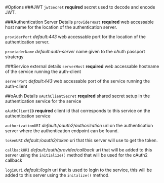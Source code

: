 
#Options
###JWT
`jwtSecret` __required__ secret used to decode and encode JWT.

###Authentication Server Details
`providerHost` __required__ web accessable host name for the location of the authentication server.

`providerPort` _default:443_ web accessable port for the location of the authentication server.

`proviaderName` _default:auth-server_ name given to the oAuth passport stratergy

###Service external details
`serverHost` __required__ web accessable hostname of the service running the auth-client

`serverPort` _default:443_ web accessable port of the service running the auth-client

##oAuth Details
`oAuthClientSecret` __required__ shared secret setup in the authentication service for the service

`oAuthClientID` __required__ client id that corresponds to this service on the authentication service

`authorizationURI` _default:/oauth2/authorization_ url on the authentication server where the authentication endpoint can be found.

`tokenURI` _default:/oauth2/token_ uri that this server will use to get the token.

`callbackURI` _default:/auth/provider/callback_ uri that will be added to this server using the `initialize()` method that will be used for the oAuth2 callback

`loginUri` _default:/login_ uri that is used to login to the service, this will be added to this server using the `initalize()` method.

